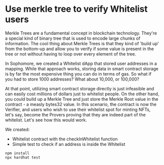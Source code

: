 # Use merkle tree to verify Whitelist users

Merkle Trees are a fundamental concept in blockchain technology. They're a special kind of binary tree that is used to encode large chunks of information. The cool thing about Merkle Trees is that they kind of 'build up' from the bottom-up and allow you to verify if some value is present in the tree or not without having to loop over every element of the tree.

In Sophomore, we created a Whitelist dApp that stored user addresses in a mapping. While that approach works, storing data in smart contract storage is by far the most expensive thing you can do in terms of gas. So what if you had to store 1000 addresses? What about 10,000, or 100,000?

At that point, utilizing smart contract storage directly is just infeasible and can easily cost millions of dollars just to whitelist people. On the other hand, you could build up a Merkle Tree and just store the Merkle Root value in the contract - a measly bytes32 value. In this scenario, the contract is now the Verifier, and users who wish to use their whitelist spot for minting NFTs, let's say, become the Provers proving that they are indeed part of the whitelist.
Let's see how this would work.

We created:

- Whitelist contract with the checkInWhitelist function
- Simple test to check if an address is inside the Whitelist

```shell
npm install
npx hardhat test
```
